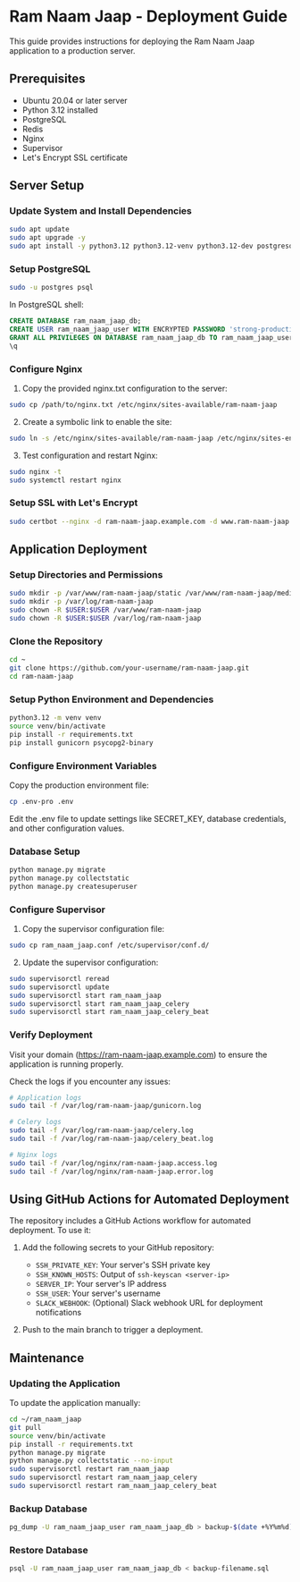 # Ram Naam Jaap - Deployment Guide

This guide provides instructions for deploying the Ram Naam Jaap application to a production server.

## Prerequisites

- Ubuntu 20.04 or later server
- Python 3.12 installed
- PostgreSQL
- Redis
- Nginx
- Supervisor
- Let's Encrypt SSL certificate

## Server Setup

### Update System and Install Dependencies

```bash
sudo apt update
sudo apt upgrade -y
sudo apt install -y python3.12 python3.12-venv python3.12-dev postgresql postgresql-contrib nginx supervisor redis-server git certbot python3-certbot-nginx
```

### Setup PostgreSQL

```bash
sudo -u postgres psql
```

In PostgreSQL shell:

```sql
CREATE DATABASE ram_naam_jaap_db;
CREATE USER ram_naam_jaap_user WITH ENCRYPTED PASSWORD 'strong-production-password-change-me';
GRANT ALL PRIVILEGES ON DATABASE ram_naam_jaap_db TO ram_naam_jaap_user;
\q
```

### Configure Nginx

1. Copy the provided nginx.txt configuration to the server:

```bash
sudo cp /path/to/nginx.txt /etc/nginx/sites-available/ram-naam-jaap
```

2. Create a symbolic link to enable the site:

```bash
sudo ln -s /etc/nginx/sites-available/ram-naam-jaap /etc/nginx/sites-enabled/
```

3. Test configuration and restart Nginx:

```bash
sudo nginx -t
sudo systemctl restart nginx
```

### Setup SSL with Let's Encrypt

```bash
sudo certbot --nginx -d ram-naam-jaap.example.com -d www.ram-naam-jaap.example.com
```

## Application Deployment

### Setup Directories and Permissions

```bash
sudo mkdir -p /var/www/ram-naam-jaap/static /var/www/ram-naam-jaap/media
sudo mkdir -p /var/log/ram-naam-jaap
sudo chown -R $USER:$USER /var/www/ram-naam-jaap
sudo chown -R $USER:$USER /var/log/ram-naam-jaap
```

### Clone the Repository

```bash
cd ~
git clone https://github.com/your-username/ram-naam-jaap.git
cd ram-naam-jaap
```

### Setup Python Environment and Dependencies

```bash
python3.12 -m venv venv
source venv/bin/activate
pip install -r requirements.txt
pip install gunicorn psycopg2-binary
```

### Configure Environment Variables

Copy the production environment file:

```bash
cp .env-pro .env
```

Edit the .env file to update settings like SECRET_KEY, database credentials, and other configuration values.

### Database Setup

```bash
python manage.py migrate
python manage.py collectstatic
python manage.py createsuperuser
```

### Configure Supervisor

1. Copy the supervisor configuration file:

```bash
sudo cp ram_naam_jaap.conf /etc/supervisor/conf.d/
```

2. Update the supervisor configuration:

```bash
sudo supervisorctl reread
sudo supervisorctl update
sudo supervisorctl start ram_naam_jaap
sudo supervisorctl start ram_naam_jaap_celery
sudo supervisorctl start ram_naam_jaap_celery_beat
```

### Verify Deployment

Visit your domain (https://ram-naam-jaap.example.com) to ensure the application is running properly.

Check the logs if you encounter any issues:

```bash
# Application logs
sudo tail -f /var/log/ram-naam-jaap/gunicorn.log

# Celery logs
sudo tail -f /var/log/ram-naam-jaap/celery.log
sudo tail -f /var/log/ram-naam-jaap/celery_beat.log

# Nginx logs
sudo tail -f /var/log/nginx/ram-naam-jaap.access.log
sudo tail -f /var/log/nginx/ram-naam-jaap.error.log
```

## Using GitHub Actions for Automated Deployment

The repository includes a GitHub Actions workflow for automated deployment. To use it:

1. Add the following secrets to your GitHub repository:
   - `SSH_PRIVATE_KEY`: Your server's SSH private key
   - `SSH_KNOWN_HOSTS`: Output of `ssh-keyscan <server-ip>`
   - `SERVER_IP`: Your server's IP address
   - `SSH_USER`: Your server's username
   - `SLACK_WEBHOOK`: (Optional) Slack webhook URL for deployment notifications

2. Push to the main branch to trigger a deployment.

## Maintenance

### Updating the Application

To update the application manually:

```bash
cd ~/ram_naam_jaap
git pull
source venv/bin/activate
pip install -r requirements.txt
python manage.py migrate
python manage.py collectstatic --no-input
sudo supervisorctl restart ram_naam_jaap
sudo supervisorctl restart ram_naam_jaap_celery
sudo supervisorctl restart ram_naam_jaap_celery_beat
```

### Backup Database

```bash
pg_dump -U ram_naam_jaap_user ram_naam_jaap_db > backup-$(date +%Y%m%d).sql
```

### Restore Database

```bash
psql -U ram_naam_jaap_user ram_naam_jaap_db < backup-filename.sql
``` 